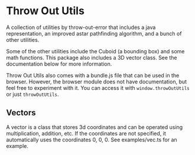 # Throw Out Utils

A collection of utilities by throw-out-error that includes a java representation, an improved astar pathfinding algorithm, and a bunch of other utilities.

Some of the other utilities include the Cuboid (a bounding box) and some math functions. This package also includes a 3D vector class. See the documentation below for more information.

Throw Out Utils also comes with a bundle.js file that can be used in the browser. However, the browser module does not have documentation, but feel free to experiment with it. You can access it with `window.throwOutUtils` or just `throwOutUtils`.

## Vectors

A vector is a class that stores 3d coordinates and can be operated using multiplication, addition, etc. If the coordinates are not specified, it automatically uses the coordinates 0, 0, 0. See examples/vec.ts for an example.
